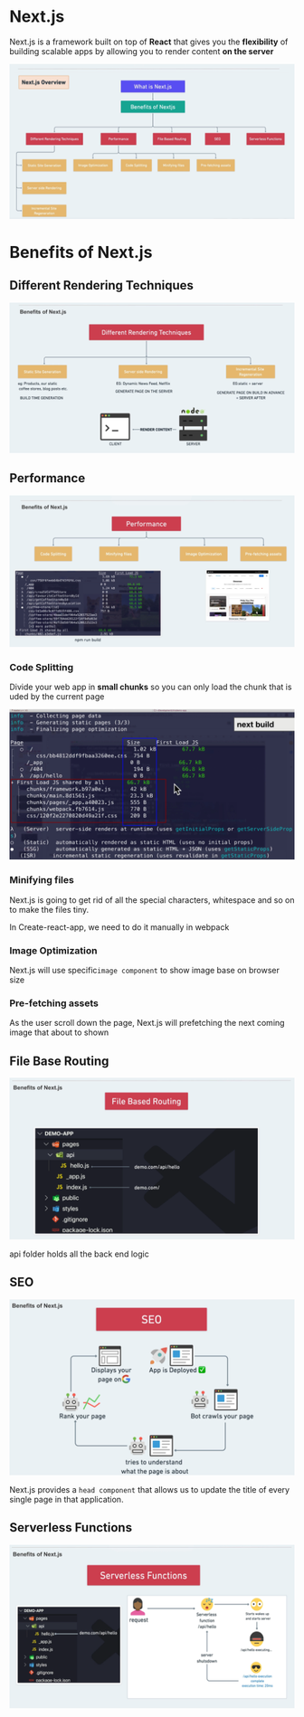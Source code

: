 # Next.js

Next.js is a framework built on top of **React** that gives you the **flexibility** of building scalable apps by allowing you to render content **on the server**

<img src="Next.js Intro.assets/Screen Shot 2022-03-16 at 8.04.24 AM.png" alt="Screen Shot 2022-03-16 at 8.04.24 AM" style="zoom:50%;" />

# Benefits of Next.js

## Different Rendering Techniques

<img src="Next.js Intro.assets/Screen Shot 2022-03-16 at 8.10.33 AM.png" alt="Screen Shot 2022-03-16 at 8.10.33 AM" style="zoom:50%;" />

## Performance

<img src="Next.js Intro.assets/Screen Shot 2022-03-16 at 8.14.17 AM.png" alt="Screen Shot 2022-03-16 at 8.14.17 AM" style="zoom:50%;" />

### Code Splitting

Divide your web app in **small chunks** so you can only load the chunk that is uded by the current page

<img src="Next.js Intro.assets/Screen Shot 2022-03-16 at 8.16.55 AM.png" alt="Screen Shot 2022-03-16 at 8.16.55 AM" style="zoom:50%;" />

### Minifying files

Next.js is going to get rid of all the special characters, whitespace and so on to make the files tiny.

In Create-react-app, we need to do it manually in webpack

### Image Optimization

Next.js will use specific`image component` to show image base on browser size

### Pre-fetching assets

As the user scroll down the page, Next.js will prefetching the next coming image that about to shown

## File Base Routing

<img src="Next.js Intro.assets/Screen Shot 2022-03-16 at 8.31.37 AM.png" alt="Screen Shot 2022-03-16 at 8.31.37 AM" style="zoom:50%;" />

api folder holds all the back end logic

## SEO

<img src="Next.js Intro.assets/Screen Shot 2022-03-16 at 8.33.41 AM.png" alt="Screen Shot 2022-03-16 at 8.33.41 AM" style="zoom:50%;" />

Next.js provides a `head component` that allows us to update the title of every single page in that application.

## Serverless Functions

<img src="Next.js Intro.assets/Screen Shot 2022-03-16 at 8.38.11 AM.png" alt="Screen Shot 2022-03-16 at 8.38.11 AM" style="zoom:50%;" />


